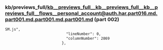 ### kb/previews_full/kb__previews_full__kb__previews_full__kb__previews_full__flows__personal_account@auth.har.part016.md.part001.md.part001.md.part001.md (part 002)

```md
SM.js",
                            "lineNumber": 0,
                            "columnNumber": 2869
                          },
            
```

```
